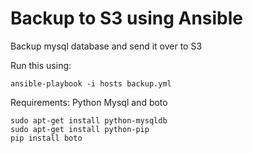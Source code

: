 Backup to S3 using Ansible
=========================

Backup mysql database and send it over to S3

Run this using: 

```
ansible-playbook -i hosts backup.yml
```


Requirements:
Python Mysql and boto 

 ```
 sudo apt-get install python-mysqldb
 sudo apt-get install python-pip
 pip install boto
```
